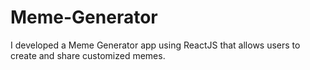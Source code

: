 # Meme-Generator
I developed a Meme Generator app using ReactJS that allows users to create and share customized memes. 
